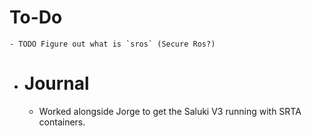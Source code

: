 # To-Do
	- TODO Figure out what is `sros` (Secure Ros?)
- # Journal
	- Worked alongside Jorge to get the Saluki V3 running with SRTA containers.